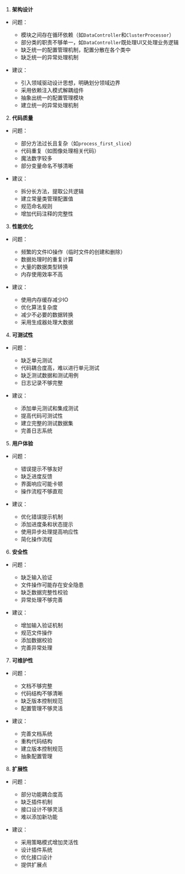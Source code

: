 1. **架构设计**
- 问题：
  - 模块之间存在循环依赖（如`DataController`和`ClusterProcessor`）
  - 部分类的职责不够单一，如`DataController`既处理UI又处理业务逻辑
  - 缺乏统一的配置管理机制，配置分散在各个类中
  - 缺乏统一的异常处理机制

- 建议：
  - 引入领域驱动设计思想，明确划分领域边界
  - 采用依赖注入模式解耦组件
  - 抽象出统一的配置管理模块
  - 建立统一的异常处理机制

2. **代码质量**
- 问题：
  - 部分方法过长且复杂（如`process_first_slice`）
  - 代码重复（如图像处理相关代码）
  - 魔法数字较多
  - 部分变量命名不够清晰

- 建议：
  - 拆分长方法，提取公共逻辑
  - 建立常量类管理配置值
  - 规范命名规则
  - 增加代码注释的完整性

3. **性能优化**
- 问题：
  - 频繁的文件IO操作（临时文件的创建和删除）
  - 数据处理时的重复计算
  - 大量的数据类型转换
  - 内存使用效率不高

- 建议：
  - 使用内存缓存减少IO
  - 优化算法复杂度
  - 减少不必要的数据转换
  - 采用生成器处理大数据

4. **可测试性**
- 问题：
  - 缺乏单元测试
  - 代码耦合度高，难以进行单元测试
  - 缺乏测试数据和测试用例
  - 日志记录不够完整

- 建议：
  - 添加单元测试和集成测试
  - 提高代码可测试性
  - 建立完整的测试数据集
  - 完善日志系统

5. **用户体验**
- 问题：
  - 错误提示不够友好
  - 缺乏进度反馈
  - 界面响应可能卡顿
  - 操作流程不够直观

- 建议：
  - 优化错误提示机制
  - 添加进度条和状态提示
  - 使用异步处理提高响应性
  - 简化操作流程

6. **安全性**
- 问题：
  - 缺乏输入验证
  - 文件操作可能存在安全隐患
  - 缺乏数据完整性校验
  - 异常处理不够完善

- 建议：
  - 增加输入验证机制
  - 规范文件操作
  - 添加数据校验
  - 完善异常处理

7. **可维护性**
- 问题：
  - 文档不够完整
  - 代码结构不够清晰
  - 缺乏版本控制规范
  - 配置管理不够灵活

- 建议：
  - 完善文档系统
  - 重构代码结构
  - 建立版本控制规范
  - 抽象配置管理

8. **扩展性**
- 问题：
  - 部分功能耦合度高
  - 缺乏插件机制
  - 接口设计不够灵活
  - 难以添加新功能

- 建议：
  - 采用策略模式增加灵活性
  - 设计插件系统
  - 优化接口设计
  - 提供扩展点

